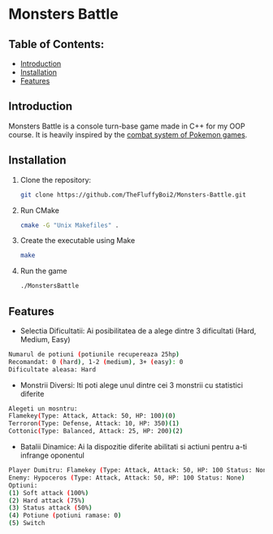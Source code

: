 # Monsters Battle


## Table of Contents:
- [Introduction](#introduction)
- [Installation](#installation)
- [Features](#features)


## Introduction
Monsters Battle is a console turn-base game made in C++ for my OOP course.
It is heavily inspired by the [combat system of Pokemon games](https://pokemon.fandom.com/wiki/Pok%C3%A9mon_battle).

## Installation
1. Clone the repository:
   ```bash
   git clone https://github.com/TheFluffyBoi2/Monsters-Battle.git
   ```
2. Run CMake
   ```bash
   cmake -G "Unix Makefiles" .
   ```
3. Create the executable using Make
   ```bash
   make
   ```
4. Run the game
   ```bash
   ./MonstersBattle
   ```
   

## Features
- Selectia Dificultatii: Ai posibilitatea de a alege dintre 3 dificultati (Hard, Medium, Easy)
```bash
Numarul de potiuni (potiunile recupereaza 25hp)
Recomandat: 0 (hard), 1-2 (medium), 3+ (easy): 0
Dificultate aleasa: Hard
```
- Monstrii Diversi: Iti poti alege unul dintre cei 3 monstrii cu statistici diferite
```bash
Alegeti un mosntru: 
Flamekey(Type: Attack, Attack: 50, HP: 100)(0)
Terroron(Type: Defense, Attack: 10, HP: 350)(1)
Cottonic(Type: Balanced, Attack: 25, HP: 200)(2)
```
- Batalii Dinamice: Ai la dispozitie diferite abilitati si actiuni pentru a-ti infrange oponentul
```bash
Player Dumitru: Flamekey (Type: Attack, Attack: 50, HP: 100 Status: None)
Enemy: Hypoceros (Type: Attack, Attack: 50, HP: 100 Status: None)
Optiuni: 
(1) Soft attack (100%)
(2) Hard attack (75%)
(3) Status attack (50%)
(4) Potiune (potiuni ramase: 0)
(5) Switch
```
